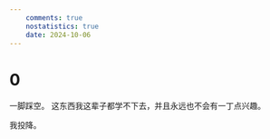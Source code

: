 ```yaml
---
    comments: true
    nostatistics: true
    date: 2024-10-06
---
```


# 0

一脚踩空。
这东西我这辈子都学不下去，并且永远也不会有一丁点兴趣。

我投降。

<!-- more -->